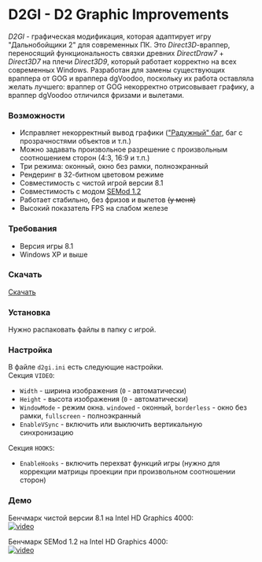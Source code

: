 # D2GI - D2 Graphic Improvements  

*D2GI* - графическая модификация, которая адаптирует игру "Дальнобойщики 2" для современных ПК. Это *Direct3D*-враппер, переносящий функциональность связки древних *DirectDraw7* + *Direct3D7* на плечи *Direct3D9*, который работает корректно на всех современных Windows. Разработан для замены существующих враппера от GOG и враппера dgVoodoo, поскольку их работа оставляла желать лучшего: враппер от GOG некорректно отрисовывает графику, а враппер dgVoodoo отличился фризами и вылетами.  

### Возможности  

* Исправляет некорректный вывод графики (["Радужный" баг](https://www.pcgamingwiki.com/wiki/Rainbow_color_problems_in_older_games), баг с прозрачностями объектов и т.п.)    
* Можно задавать произвольное разрешение с произвольным соотношением сторон (4:3, 16:9 и т.п.)    
* Три режима: оконный, окно без рамки, полноэкранный  
* Рендеринг в 32-битном цветовом режиме  
* Совместимость с чистой игрой версии 8.1  
* Совместимость с модом [SEMod 1.2](https://vk.com/rnr_mods?w=page-157113673_53889819)  
* Работает стабильно, без фризов и вылетов ~~(у меня)~~  
* Высокий показатель FPS на слабом железе  

### Требования  

* Версия игры 8.1  
* Windows XP и выше  

### Скачать  

[Скачать](https://github.com/REDPOWAR/D2GI/releases)  

### Установка  

Нужно распаковать файлы в папку с игрой.

### Настройка  

В файле `d2gi.ini` есть следующие настройки.  
Секция `VIDEO`:  
* `Width` - ширина изображения (`0` - автоматически)  
* `Height` - высота изображения (`0` - автоматически)  
* `WindowMode` - режим окна. `windowed` - оконный, `borderless` - окно без рамки, `fullscreen` - полноэкранный  
* `EnableVSync` - включить или выключить вертикальную синхронизацию  

Секция `HOOKS`:  
* `EnableHooks` - включить перехват функций игры (нужно для коррекции матрицы проекции при произвольном соотношении сторон) 

### Демо  

Бенчмарк чистой версии 8.1 на Intel HD Graphics 4000:  
[![video](http://img.youtube.com/vi/cP87WtU5F9I/0.jpg)](https://www.youtube.com/watch?v=cP87WtU5F9I)  

Бенчмарк SEMod 1.2 на Intel HD Graphics 4000:  
[![video](http://img.youtube.com/vi/IbHq2INIn5c/0.jpg)](https://www.youtube.com/watch?v=IbHq2INIn5c)  
